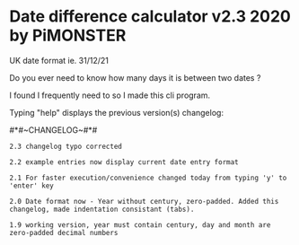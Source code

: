 # Date difference calculator v2.3 2020 by PiMONSTER

UK date format ie. 31/12/21


Do you ever need to know how many days it is between two dates ?

I found I frequently need to so I made this cli program.



Typing "help" displays the previous version(s) changelog:


\#\*\#\~CHANGELOG\~\#\*\#
```#####
2.3 changelog typo corrected

2.2 example entries now display current date entry format

2.1 For faster execution/convenience changed today from typing 'y' to 'enter' key

2.0 Date format now - Year without century, zero-padded. Added this changelog, made indentation consistant (tabs).

1.9 working version, year must contain century, day and month are zero-padded decimal numbers
```
